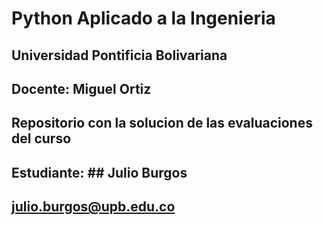 # Python Aplicado a la Ingenieria 
## Universidad Pontificia Bolivariana 
## Docente: Miguel Ortiz

## Repositorio con la solucion de las evaluaciones del curso 
## Estudiante: ## Julio Burgos
## julio.burgos@upb.edu.co
